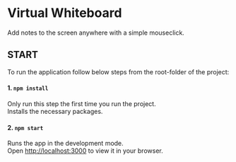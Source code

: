 # Virtual Whiteboard
Add notes to the screen anywhere with a simple mouseclick.

## START
To run the application follow below steps from the root-folder of the project:

#### 1. `npm install`

Only run this step the first time you run the project.\
Installs the necessary packages.

#### 2. `npm start`

Runs the app in the development mode.\
Open [http://localhost:3000](http://localhost:3000) to view it in your browser.
